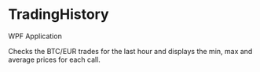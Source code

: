 # TradingHistory
WPF Application

Checks the BTC/EUR trades for the last hour and displays the min, max and average prices for each call.
